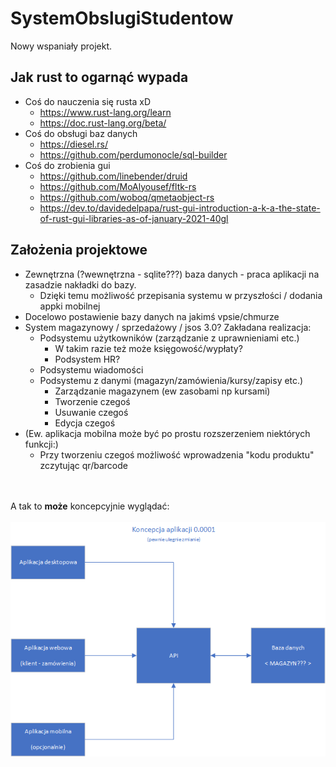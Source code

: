 # SystemObslugiStudentow

Nowy wspaniały projekt.

## Jak rust to ogarnąć wypada
* Coś do nauczenia się rusta xD
	* https://www.rust-lang.org/learn
	* https://doc.rust-lang.org/beta/
* Coś do obsługi baz danych
	* https://diesel.rs/
	* https://github.com/perdumonocle/sql-builder
* Coś do zrobienia gui
	* https://github.com/linebender/druid
	* https://github.com/MoAlyousef/fltk-rs
	* https://github.com/woboq/qmetaobject-rs
	* https://dev.to/davidedelpapa/rust-gui-introduction-a-k-a-the-state-of-rust-gui-libraries-as-of-january-2021-40gl


## Założenia projektowe

* Zewnętrzna (?wewnętrzna - sqlite???) baza danych - praca aplikacji na zasadzie nakładki do bazy.
	* Dzięki temu możliwość przepisania systemu w przyszłości / dodania appki mobilnej
* Docelowo postawienie bazy danych na jakimś vpsie/chmurze
* System magazynowy / sprzedażowy / jsos 3.0? Zakładana realizacja:
	* Podsystemu użytkowników (zarządzanie z uprawnieniami etc.)
		* W takim razie też może księgowość/wypłaty?
		* Podsystem HR?
	* Podsystemu wiadomości
	* Podsystemu z danymi (magazyn/zamówienia/kursy/zapisy etc.)
		* Zarządzanie magazynem (ew zasobami np kursami)
		* Tworzenie czegoś
		* Usuwanie czegoś
		* Edycja czegoś
* (Ew. aplikacja mobilna może być po prostu rozszerzeniem niektórych funkcji:)
	* Przy tworzeniu czegoś możliwość wprowadzenia "kodu produktu" zczytując qr/barcode

<br><br>
A tak to **może** koncepcyjnie wyglądać: <br><br>
![](koncepcja.png)